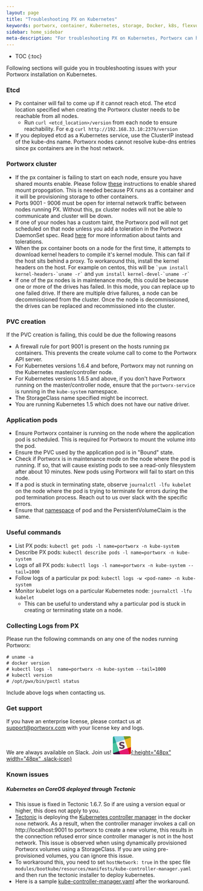 ```yaml
---
layout: page
title: "Troubleshooting PX on Kubernetes"
keywords: portworx, container, Kubernetes, storage, Docker, k8s, flexvol, pv, persistent disk, debug, troubleshoot
sidebar: home_sidebar
meta-description: "For troubleshooting PX on Kubernetes, Portworx can help. Read this article for details about how to resolve your issue today."
---
```


* TOC
{:toc}

Following sections will guide you in troubleshooting issues with your Portworx installation on Kubernetes.

### Etcd
* Px container will fail to come up if it cannot reach etcd. The etcd location specified when creating the Portworx cluster needs to be reachable from all nodes.
  * Run `curl <etcd_location>/version` from each node to ensure reachability. For e.g `curl http://192.168.33.10:2379/version`
* If you deployed etcd as a Kubernetes service, use the ClusterIP instead of the kube-dns name. Portworx nodes cannot resolve kube-dns entries since px containers are in the host network. 

### Portworx cluster
* If the px container is failing to start on each node, ensure you have shared mounts enable. Please follow [these](/knowledgebase/shared-mount-propogation.html) instructions to enable shared mount propogation.  This is needed because PX runs as a container and it will be provisioning storage to other containers.
* Ports 9001 - 9006 must be open for internal network traffic between nodes running PX. Without this, px cluster nodes will not be able to communicate and cluster will be down.
* If one of your nodes has a custom taint, the Portworx pod will not get scheduled on that node unless you add a toleration in the Portworx DaemonSet spec. Read [here](https://kubernetes.io/docs/concepts/configuration/assign-pod-node/#taints-and-tolerations-beta-feature) for more information about taints and tolerations.
* When the px container boots on a node for the first time, it attempts to download kernel headers to compile it's kernel module. This can fail if the host sits behind a proxy. To workaround this, install the kernel headers on the host. For example on centos, this will be `` `yum install kernel-headers-`uname -r` `` and  `` yum install kernel-devel-`uname -r` ``
* If one of the px nodes is in maintenance mode, this could be because one or more of the drives has failed. In this mode, you can replace up to one failed drive. If there are multiple drive failures, a node can be decommissioned from the cluster. Once the node is decommissioned, the drives can be replaced and recommissioned into the cluster.

### PVC creation
If the PVC creation is failing, this could be due the following reasons
* A firewall rule for port 9001 is present on the hosts running px containers. This prevents the create volume call to come to the Portworx API server.
* For Kubernetes versions 1.6.4 and before, Portworx may not running on the Kubernetes master/controller node.
* For Kubernetes versions 1.6.5 and above, if you don't have Portworx running on the master/controller node, ensure that the `portworx-service` is running in the `kube-system` namespace.
* The StorageClass name specified might be incorrect.
* You are running Kubernetes 1.5 which does not have our native driver.

### Application pods
* Ensure Portworx container is running on the node where the application pod is scheduled. This is required for Portworx to mount the volume into the pod.
* Ensure the PVC used by the application pod is in "Bound" state.
* Check if Portworx is in maintenance mode on the node where the pod is running. If so, that will cause existing pods to see a read-only filesystem after about 10 minutes. New pods using Portworx will fail to start on this node.
* If a pod is stuck in terminating state, observe `journalctl -lfu kubelet` on the node where the pod is trying to terminate for errors during the pod termination process. Reach out to us over slack with the specific errors.
* Ensure that [namespace](https://kubernetes.io/docs/concepts/overview/working-with-objects/namespaces/) of pod and the PersistentVolumeClaim is the same.

### Useful commands
* List PX pods: `kubectl get pods -l name=portworx -n kube-system`
* Describe PX pods: `kubectl describe pods -l name=portworx -n kube-system`
* Logs of all PX pods: `kubectl logs -l name=portworx -n kube-system --tail=1000`
* Follow logs of a particular px pod: `kubectl logs -w <pod-name> -n kube-system`
* Monitor kubelet logs on a particular Kubernetes node: `journalctl -lfu kubelet`
    * This can be useful to understand why a particular pod is stuck in creating or terminating state on a node.

### Collecting Logs from PX
Please run the following commands on any one of the nodes running Portworx:
```
# uname -a
# docker version
# kubectl logs -l  name=portworx -n kube-system --tail=1000
# kubectl version
# /opt/pwx/bin/pxctl status
```
Include above logs when contacting us.

### Get support

If you have an enterprise license, please contact us at support@portworx.com with your license key and logs.

We are always available on Slack. Join us! [![](/images/slack.png){:height="48px" width="48px" .slack-icon}](http://slack.portworx.com)

### Known issues

##### Kubernetes on CoreOS deployed through Tectonic
* This issue is fixed in Tectonic 1.6.7. So if are using a version equal or higher, this does not apply to you.
* [Tectonic](https://coreos.com/tectonic/) is deploying the [Kubernetes controller manager](https://kubernetes.io/docs/admin/kube-controller-manager/) in the docker `none` network. As a result, when the controller manager invokes a call on http://localhost:9001 to portworx to create a new volume, this results in the connection refused error since controller manager is not in the host network.
This issue is observed when using dynamically provisioned Portworx volumes using a StorageClass. If you are using pre-provisioned volumes, you can ignore this issue.
* To workaround this, you need to set `hostNetwork: true` in the spec file `modules/bootkube/resources/manifests/kube-controller-manager.yaml` and then run the tectonic installer to deploy kubernetes.
* Here is a sample [kube-controller-manager.yaml](https://gist.github.com/harsh-px/106a23b702da5c86ac07d2d08fd44e8d) after the workaround.

